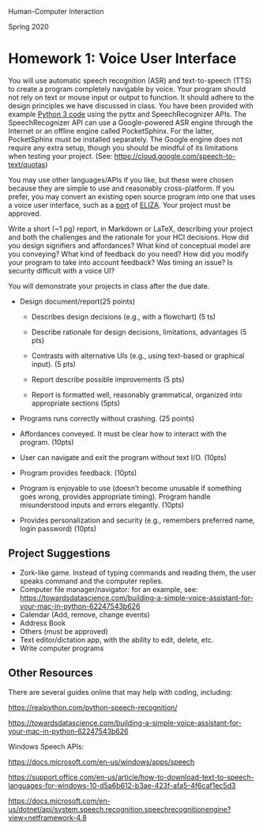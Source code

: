 Human-Computer Interaction

Spring 2020



# Homework 1: Voice User Interface



You will use automatic speech recognition (ASR) and text-to-speech (TTS) to create a program completely navigable by voice. Your program should not rely on text or mouse input or output to function. It should adhere to the design principles we have discussed in class. You have been provided with example [Python 3 code](https://github.com/acgrissom/courses/tree/master/2020-hci/code) using the pyttx and SpeechRecognizer APIs.  The SpeechRecognizer API can use a Google-powered ASR engine through the Internet or an offline engine called PocketSphinx.  For the latter, PocketSphinx must be installed separately.  The Google engine does not require any extra setup, though you should be mindful of its limitations when testing your project. (See: https://cloud.google.com/speech-to-text/quotas)

You may use other languages/APIs if you like, but these were chosen because they are simple to use and reasonably cross-platform. If you prefer, you may convert an existing open source program into one that uses a voice user interface, such as a [port](https://www.smallsurething.com/implementing-the-famous-eliza-chatbot-in-python/) of [ELIZA](https://en.wikipedia.org/wiki/ELIZA). Your project must be approved.

Write a short (~1 pg) report, in Markdown or LaTeX, describing your project and both the challenges and the rationale for your HCI decisions. How did you design signifiers and affordances? What kind of conceptual model are you conveying? What kind of feedback do you need? How did you modify your program to take into account feedback? Was timing an issue? Is security difficult with a voice UI?

You will demonstrate your projects in class after the due date.



* Design document/report(25 points)

  * Describes design decisions (e.g., with a flowchart) (5 ts)

  * Describe rationale for design decisions, limitations, advantages (5 pts)

  * Contrasts with alternative UIs (e.g., using text-based or graphical input). (5 pts)

  * Report describe possible improvements (5 pts)

  * Report is formatted well, reasonably grammatical, organized into appropriate sections (5pts)

    

* Programs runs correctly without crashing. (25 points)

* Affordances conveyed. It must be clear how to interact with the program. (10pts)

* User can navigate and exit the program without text I/O. (10pts)

* Program provides feedback. (10pts)

* Program is enjoyable to use (doesn’t become unusable if something goes wrong, provides appropriate timing). Program handle misunderstood inputs and errors elegantly. (10pts)

* Provides personalization and security (e.g., remembers preferred name, login password) (10pts)

## Project Suggestions

* Zork-like game.  Instead of typing commands and reading them, the user speaks command and the computer replies.
* Computer file manager/navigator: for an example, see: https://towardsdatascience.com/building-a-simple-voice-assistant-for-your-mac-in-python-62247543b626
* Calendar (Add, remove, change events)
* Address Book
* Others (must be approved)
* Text editor/dictation app, with the ability to edit, delete, etc.
* Write computer programs



## Other Resources

There are several guides online that may help with coding, including:

https://realpython.com/python-speech-recognition/

https://towardsdatascience.com/building-a-simple-voice-assistant-for-your-mac-in-python-62247543b626

Windows Speech APIs:

 https://docs.microsoft.com/en-us/windows/apps/speech

https://support.office.com/en-us/article/how-to-download-text-to-speech-languages-for-windows-10-d5a6b612-b3ae-423f-afa5-4f6caf1ec5d3

https://docs.microsoft.com/en-us/dotnet/api/system.speech.recognition.speechrecognitionengine?view=netframework-4.8





